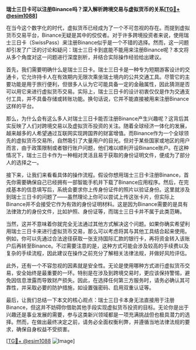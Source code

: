 **瑞士三日卡可以注册Binance吗？深入解析跨境交易与虚拟货币的关系[[TG💪+ @esim1088](https://t.me/s/esim1088)]**

在当今这个数字化的时代，虚拟货币已经成为了一个不可忽视的存在。而提到虚拟货币交易平台，Binance无疑是其中的佼佼者。对于许多跨境投资者来说，使用瑞士三日卡（SwissPass）来注册Binance似乎是一个不错的选择。然而，这一问题却引发了广泛的讨论和疑问：瑞士三日卡到底能不能用来注册Binance呢？本文将从多个角度对这一问题进行深度剖析，并结合实际操作经验给出建议。

首先，我们需要明确什么是瑞士三日卡。瑞士三日卡是一种专为短期游客设计的交通卡，它允许持卡人在有效期内无限次乘坐瑞士境内的公共交通工具。尽管它的主要功能是用于旅行便利，但很多人认为它可能具备一定的金融属性，因此猜测是否可以用它来进行虚拟货币交易。实际上，瑞士三日卡的设计初衷仅仅是作为交通支付工具，并不具备存储或转账功能。换句话说，它并不能直接被用来注册Binance这样的平台。

那么，为什么会有这么多人对瑞士三日卡能否注册Binance产生兴趣呢？这背后其实反映了人们对跨境交易以及虚拟货币投资的关注。随着全球经济一体化的发展，越来越多的人希望通过互联网实现跨国界的财富增值。而Binance作为一个全球领先的虚拟货币交易所，自然吸引了大量用户的目光。但对于某些国家或地区的用户而言，由于政策限制或者银行账户问题，他们难以顺利开设Binance账户。在这种情况下，瑞士三日卡作为一种相对灵活且易于获取的身份证明文件，便成为了部分人的选择之一。

接下来，让我们来看看具体的操作流程。假设你想用瑞士三日卡注册Binance，首先你需要确保自己已经拥有一部智能手机并下载了Binance应用程序。然后，在完成基本的信息填写后，系统会要求你上传身份证件的照片以验证身份。这里就涉及到瑞士三日卡的问题了——虽然理论上你可以尝试上传这张卡片，但实际上Binance并不会接受它作为有效的身份证明材料。这是因为Binance需要的是具有法律效力的身份文件，比如护照、身份证等，而瑞士三日卡并不属于此类范畴。

当然，这并不意味着你就完全无法通过其他方式解决这个问题。如果你确实希望利用瑞士三日卡来进行虚拟货币交易，那么可以考虑将其与其他工具结合起来使用。例如，你可以先通过合法途径获取一张支持国际汇款的银行卡，再将资金转入该账户后再转至Binance。不过需要注意的是，这种方式可能会涉及较高的手续费以及复杂的手续流程，因此建议在操作之前充分了解相关法律法规，并做好风险评估。

此外，还有一个不容忽视的因素就是安全性。无论是使用哪种方式进行虚拟货币交易，安全始终是最重要的一环。特别是在涉及到跨境交易时，更应该保持警惕，避免因信息泄露而导致财产损失。因此，在选择任何第三方服务时，请务必确认其可靠性，并采取必要的防护措施，如设置强密码、启用双重认证等。

最后，让我们总结一下本文的核心观点：瑞士三日卡本身无法直接用于注册Binance，但这并不妨碍你借助其他手段实现虚拟货币投资的目标。无论你是出于兴趣还是事业发展的需要，参与这类新兴领域都是一项充满挑战但也极具潜力的选择。然而，在做出最终决定之前，请务必全面权衡利弊，并遵循当地法律法规的要求，确保自身权益不受损害。

[[TG💪+ @esim1088](https://t.me/s/esim1088) ![Image](https://i.postimg.cc/4NQfJmqS/Snipaste-2025-05-13-00-14-12.png)]